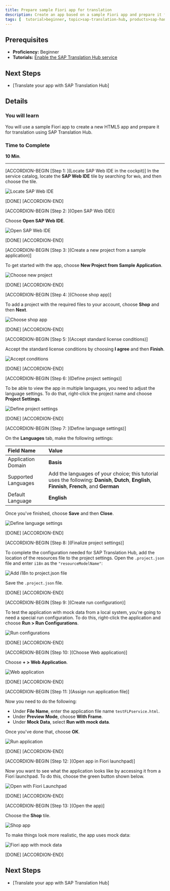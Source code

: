 ```yaml
---
title: Prepare sample Fiori app for translation
description: Create an app based on a sample Fiori app and prepare it for translation with SAP Translation Hub.
tags: [  tutorial>beginner, topic>sap-translation-hub, products>sap-hana-cloud-platform, topic>sap-fiori-app ]
---
```


## Prerequisites  
 - **Proficiency:** Beginner
 - **Tutorials:** [Enable the SAP Translation Hub service](sth-enable)

## Next Steps
- [Translate your app with SAP Translation Hub]

## Details
### You will learn  
You will use a sample Fiori app to create a new HTML5 app and prepare it for translation using SAP Translation Hub.

### Time to Complete
**10 Min**.

---
[ACCORDION-BEGIN [Step 1: ](Locate SAP Web IDE in the cockpit)]
In the service catalog, locate the **SAP Web IDE** tile by searching for `Web`, and then choose the tile.

![Locate SAP Web IDE](sth-prep-locate-IDE.png)

[DONE]
[ACCORDION-END]

[ACCORDION-BEGIN [Step 2: ](Open SAP Web IDE)]

Choose **Open SAP Web IDE**.

![Open SAP Web IDE](sth-prep-open-IDE.png)

[DONE]
[ACCORDION-END]

[ACCORDION-BEGIN [Step 3: ](Create a new project from a sample application)]

To get started with the app, choose **New Project from Sample Application**.

![Choose new project](sth-prep-new-proj.png)

[DONE]
[ACCORDION-END]

[ACCORDION-BEGIN [Step 4: ](Choose shop app)]

To add a project with the required files to your account, choose **Shop** and then **Next**.

![Choose shop app](sth-prep-choose-shop.png)

[DONE]
[ACCORDION-END]

[ACCORDION-BEGIN [Step 5: ](Accept standard license conditions)]

Accept the standard license conditions by choosing **I agree** and then **Finish**.

![Accept conditions](sth-prep-accept-condits.png)

[DONE]
[ACCORDION-END]

[ACCORDION-BEGIN [Step 6: ](Define project settings)]

To be able to view the app in multiple languages, you need to adjust the language settings. To do that, right-click the project name and choose **Project Settings**.

![Define project settings](sth-prep-project-settings.png)

[DONE]
[ACCORDION-END]

[ACCORDION-BEGIN [Step 7: ](Define language settings)]

On the **Languages** tab, make the following settings:

Field Name | Value
:-------------  | :-------------
Application Domain | **Basis**
Supported Languages | Add the languages of your choice; this tutorial uses the following: **Danish**, **Dutch**, **English**, **Finnish**, **French**, and **German**
Default Language | **English**

Once you've finished, choose **Save** and then **Close**.

![Define language settings](sth-prep-lang-settings.png)

[DONE]
[ACCORDION-END]

[ACCORDION-BEGIN [Step 8: ](Finalize project settings)]

To complete the configuration needed for SAP Translation Hub, add the location of the resources file to the project settings. Open the `.project.json` file and enter `i18n` as the `"resourceModelName"`:

![Add i18n to project.json file](sth-prep-add-i18n-json.png)

Save the `.project.json` file.

[DONE]
[ACCORDION-END]

[ACCORDION-BEGIN [Step 9: ](Create run configuration)]

To test the application with mock data from a local system, you're going to need a special run configuration. To do this, right-click the application and choose **Run > Run Configurations**.

![Run configurations](sth-prep-run-configs.png)

[DONE]
[ACCORDION-END]

[ACCORDION-BEGIN [Step 10: ](Choose Web application)]

Choose **+ > Web Application**.

![Web application](sth-prep-web-application.png)

[DONE]
[ACCORDION-END]

[ACCORDION-BEGIN [Step 11: ](Assign run application file)]

Now you need to do the following:

- Under **File Name**, enter the application file name `testFLPservice.html`.
- Under **Preview Mode**, choose **With Frame**.
- Under **Mock Data**, select **Run with mock data**.

Once you've done that, choose **OK**.


![Run application](sth-prep-run-application.png)

[DONE]
[ACCORDION-END]

[ACCORDION-BEGIN [Step 12: ](Open app in Fiori launchpad)]

Now you want to see what the application looks like by accessing it from a Fiori launchpad. To do this, choose the green button shown below.


![Open with Fiori Launchpad](sth-prep-run-Fiori-LP.png)

[DONE]
[ACCORDION-END]

[ACCORDION-BEGIN [Step 13: ](Open the app)]

Choose the **Shop** tile.

![Shop app](sth-prep-Fiori-LP-shop.png)

To make things look more realistic, the app uses mock data:

![Fiori app with mock data](sth-prep-mock-data.png)

[DONE]
[ACCORDION-END]


## Next Steps
- [Translate your app with SAP Translation Hub]
